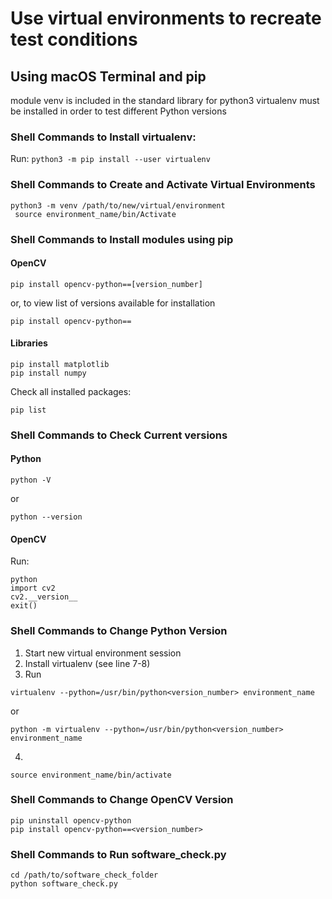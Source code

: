 # Use virtual environments to recreate test conditions

## Using macOS Terminal and pip
module venv is included in the standard library for python3
virtualenv must be installed in order to test different Python versions

### Shell Commands to Install virtualenv:
Run:
`python3 -m pip install --user virtualenv`

### Shell Commands to Create and Activate Virtual Environments
```
python3 -m venv /path/to/new/virtual/environment
 source environment_name/bin/Activate
```
### Shell Commands to Install modules using pip
#### OpenCV
```
pip install opencv-python==[version_number]
```
or, to view list of versions available for installation
```
pip install opencv-python==
```
#### Libraries
```
pip install matplotlib
pip install numpy
```
Check all installed packages:
```
pip list
```
### Shell Commands to Check Current versions
#### Python
```
python -V
```
or
```
python --version
```
#### OpenCV
Run:
```
python
import cv2
cv2.__version__
exit()
```
### Shell Commands to Change Python Version
1. Start new virtual environment session
2. Install virtualenv (see line 7-8)
3. Run
```
virtualenv --python=/usr/bin/python<version_number> environment_name
```
or
```
python -m virtualenv --python=/usr/bin/python<version_number> environment_name
```
4.
```
source environment_name/bin/activate
```
### Shell Commands to Change OpenCV Version
```
pip uninstall opencv-python
pip install opencv-python==<version_number>
```
### Shell Commands to Run software_check.py
```
cd /path/to/software_check_folder
python software_check.py
```
